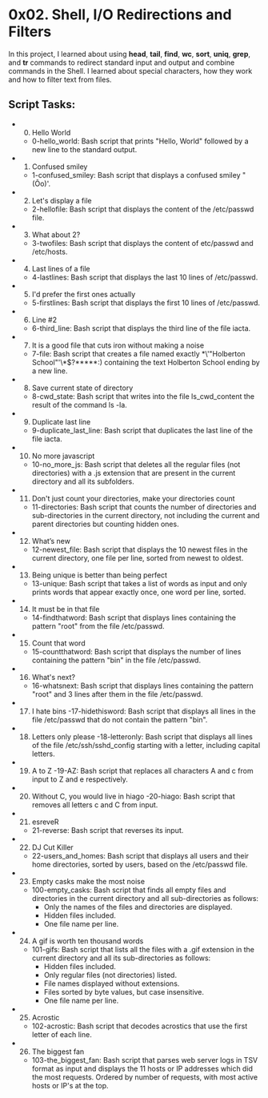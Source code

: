 # 0x02. Shell, I/O Redirections and Filters
In this project, I learned about using **head**, **tail**, **find**, **wc**, **sort**, **uniq**, **grep**, and **tr** commands to redirect standard input and output and combine commands in the Shell. I learned about special characters, how they work and how to filter text from files.

## Script Tasks:

*   0. Hello World
      - 0-hello_world: Bash script that prints "Hello, World" followed by a new line to the standard output.
  
* 1. Confused smiley
   - 1-confused_smiley: Bash script that displays a confused smiley "(Ôo)'.

* 2. Let's display a file
  - 2-hellofile: Bash script that displays the content of the /etc/passwd file.

* 3. What about 2?
   - 3-twofiles: Bash script that displays the content of etc/passwd and /etc/hosts.

* 4. Last lines of a file
   - 4-lastlines: Bash script that displays the last 10 lines of /etc/passwd.

* 5. I'd prefer the first ones actually
    - 5-firstlines: Bash script that displays the first 10 lines of /etc/passwd.

* 6. Line #2
  - 6-third_line: Bash script that displays the third line of the file iacta.

* 7. It is a good file that cuts iron without making a noise
  - 7-file: Bash script that creates a file named exactly \*\\'"Holberton School"\'\\*$\?\*\*\*\*\*:) containing the text Holberton School ending by a new line.

* 8. Save current state of directory
  - 8-cwd_state: Bash script that writes into the file ls_cwd_content the result of the command ls -la.

* 9. Duplicate last line
  - 9-duplicate_last_line: Bash script that duplicates the last line of the file iacta.

* 10. No more javascript
  - 10-no_more_js: Bash script that deletes all the regular files (not directories) with a .js extension that are present in the current directory and all its subfolders.

* 11. Don't just count your directories, make your directories count
  - 11-directories: Bash script that counts the number of directories and sub-directories in the current directory, not including the current and parent directories but counting hidden ones.

* 12. What’s new
  - 12-newest_file: Bash script that displays the 10 newest files in the current directory, one file per line, sorted from newest to oldest.

* 13. Being unique is better than being perfect
  - 13-unique: Bash script that takes a list of words as input and only prints words that appear exactly once, one word per line, sorted.

* 14. It must be in that file
  - 14-findthatword: Bash script that displays lines containing the pattern "root" from the file /etc/passwd.

* 15. Count that word
  - 15-countthatword: Bash script that displays the number of lines containing the pattern "bin" in the file /etc/passwd.

* 16. What's next?
  - 16-whatsnext: Bash script that displays lines containing the pattern "root" and 3 lines after them in the file /etc/passwd.

* 17. I hate bins
  -17-hidethisword: Bash script that displays all lines in the file /etc/passwd that do not contain the pattern "bin".

* 18. Letters only please
  -18-letteronly: Bash script that displays all lines of the file /etc/ssh/sshd_config starting with a letter, including capital letters.

* 19. A to Z
  -19-AZ: Bash script that replaces all characters A and c from input to Z and e respectively.

* 20. Without C, you would live in hiago
  -20-hiago: Bash script that removes all letters c and C from input.

* 21. esreveR
  - 21-reverse: Bash script that reverses its input.

* 22. DJ Cut Killer
  - 22-users_and_homes: Bash script that displays all users and their home directories, sorted by users, based on the /etc/passwd file.

* 23. Empty casks make the most noise
   - 100-empty_casks: Bash script that finds all empty files and directories in the current directory and all sub-directories as follows:
     - Only the names of the files and directories are displayed.
     - Hidden files included.
     - One file name per line.

* 24. A gif is worth ten thousand words
  - 101-gifs: Bash script that lists all the files with a .gif extension in the current directory and all its sub-directories as follows:
    - Hidden files included.
    - Only regular files (not directories) listed.
    - File names displayed without extensions.
    - Files sorted by byte values, but case insensitive.
    - One file name per line.

* 25. Acrostic
  - 102-acrostic: Bash script that decodes acrostics that use the first letter of each line.

* 26. The biggest fan
  - 103-the_biggest_fan: Bash script that parses web server logs in TSV format as input and displays the 11 hosts or IP addresses which did the most requests.
Ordered by number of requests, with most active hosts or IP's at the top.
